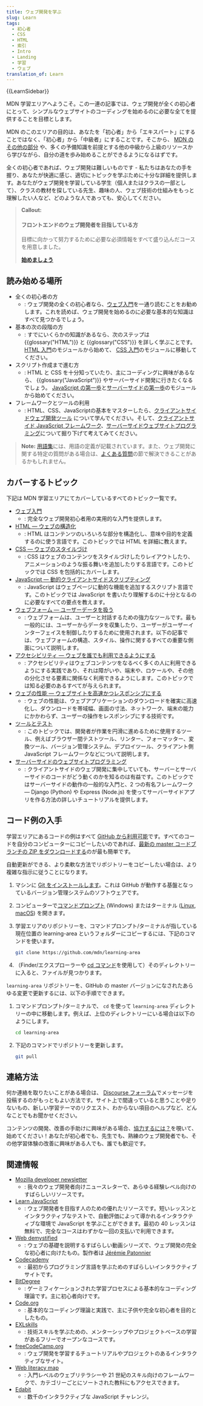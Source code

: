 ```yaml
---
title: ウェブ開発を学ぶ
slug: Learn
tags:
  - 初心者
  - CSS
  - HTML
  - 索引
  - Intro
  - Landing
  - 学習
  - ウェブ
translation_of: Learn
---
```

{{LearnSidebar}}

MDN 学習エリアへようこそ。この一連の記事では、ウェブ開発が全くの初心者にとって、シンプルなウェブサイトのコーディングを始めるのに必要な全てを提供することを目標とします。

MDN のこのエリアの目的は、あなたを「初心者」から「エキスパート」にすることではなく、「初心者」から「中級者」にすることです。そこから、 [MDN のその他の部分](/ja/) や、多くの予備知識を前提とする他の中級から上級のリソースから学びながら、自分の道を歩み始めることができるようになるはずです。

全くの初心者であれば、ウェブ開発は難しいものです - 私たちはあなたの手を握り、あなたが快適に感じ、適切にトピックを学ぶために十分な詳細を提供します。あなたがウェブ開発を学習している学生（個人またはクラスの一部として）、クラスの教材を探している先生、趣味の人、ウェブ技術の仕組みをもっと理解したい人など、どのような人であっても、安心してください。

> **Callout:**
>
> #### フロントエンドのウェブ開発者を目指している方
>
> 目標に向かって努力するために必要な必須情報をすべて盛り込んだコースを用意しました。
>
> [**始めましょう**](/ja/docs/Learn/Front-end_web_developer)

## 読み始める場所

- 全くの初心者の方
  - : ウェブ開発の全くの初心者なら、[ウェブ入門](/ja/docs/Learn/Getting_started_with_the_web)を一通り読むことをお勧めします。これを読めば、ウェブ開発を始めるのに必要な基本的な知識はすべて見つかるでしょう。
- 基本の次の段階の方
  - : すでにいくらかの知識があるなら、次のステップは {{glossary("HTML")}} と {{glossary("CSS")}} を詳しく学ぶことです。 [HTML 入門](/ja/docs/Learn/HTML/Introduction_to_HTML)のモジュールから始めて、 [CSS 入門](/ja/docs/Learn/CSS/Introduction_to_CSS)のモジュールに移動してください。
- スクリプト作成まで進む方
  - : HTML と CSS を十分知っていたり、主にコーディングに興味があるなら、 {{glossary("JavaScript")}} やサーバーサイド開発に行きたくなるでしょう。 [JavaScript の第一歩](/ja/docs/Learn/JavaScript/First_steps)と[サーバーサイドの第一歩](/ja/docs/Learn/Server-side/First_steps)のモジュールから始めてください。
- フレームワークとツールの利用
  - : HTML、CSS、JavaScriptの基本をマスターしたら、[クライアントサイドウェブ開発ツール](/ja/docs/Learn/Tools_and_testing/Understanding_client-side_tools) について学んでください。そして、[クライアントサイド JavaScript フレームワーク](/ja/docs/Learn/Tools_and_testing/Client-side_JavaScript_frameworks)、[サーバーサイドウェブサイトプログラミング](/ja/docs/Learn/Server-side)について掘り下げて考えてみてください。

> **Note:** [用語集](/ja/docs/Glossary)には、用語の定義が記載されています。また、ウェブ開発に関する特定の質問がある場合は、[よくある質問](/ja/docs/Learn/Common_questions)の節で解決できることがあるかもしれません。

## カバーするトピック

下記は MDN 学習エリアにてカバーしているすべてのトピック一覧です。

- [ウェブ入門](/ja/docs/Learn/Getting_started_with_the_web)
  - : 完全なウェブ開発初心者用の実用的な入門を提供します。
- [HTML — ウェブの構造化](/ja/docs/Learn/HTML)
  - : HTML はコンテンツのいろいろな部分を構造化し、意味や目的を定義するのに使う言語です。このトピックでは HTML を詳細に教えます。
- [CSS — ウェブのスタイルづけ](/ja/docs/Learn/CSS)
  - : CSS はウェブのコンテンツをスタイルづけしたりレイアウトしたり、アニメーションのような振る舞いを追加したりする言語です。このトピックでは CSS を包括的にカバーします。
- [JavaScript — 動的クライアントサイドスクリプティング](/ja/docs/Learn/JavaScript)
  - : JavaScript はウェブページに動的な機能を追加するスクリプト言語です。このトピックでは JavaScript を書いたり理解するのに十分となるのに必要なすべての要点を教えます。
- [ウェブフォーム — ユーザーデータを扱う](/ja/docs/Learn/Forms)
  - : ウェブフォームは、ユーザーと対話するための強力なツールです。最も一般的には、ユーザーからデータを収集したり、ユーザーがユーザーインターフェイスを制御したりするために使用されます。以下の記事では、ウェブフォームの構造、スタイル、操作に関するすべての重要な側面について説明します。
- [アクセシビリティ — ウェブを誰でも利用できるようにする](/ja/docs/Learn/Accessibility)
  - : アクセシビリティはウェブコンテンツをなるべく多くの人に利用できるようにする実践であり、それは障がいや、端末や、ロケールや、その他の分化させる要素に関係なく利用できるようにします。このトピックでは知る必要のあるすべてが与えられます。
- [ウェブの性能 — ウェブサイトを高速かつレスポンシブにする](/ja/docs/Learn/Performance)
  - : ウェブの性能は、ウェブアプリケーションのダウンロードを確実に高速化し、ダウンロードを帯域幅、画面の寸法、ネットワーク、端末の能力にかかわらず、ユーザーの操作をレスポンシブにする技術です。
- [ツールとテスト](/ja/docs/Learn/Tools_and_testing)
  - : このトピックでは、開発者が作業を円滑に進めるために使用するツール、例えばブラウザー間テストツール、リンター、フォーマッター、変換ツール、バージョン管理システム、デプロイツール、クライアント側 JavaScript フレームワークなどについて説明します。
- [サーバーサイドのウェブサイトプログラミング](/ja/docs/Learn/Server-side)
  - : クライアントサイドのウェブ開発に集中していても、サーバーとサーバーサイドのコードがどう動くのかを知るのは有益です。このトピックではサーバーサイドの動作の一般的な入門と、2 つの有名フレームワーク — Django (Python) や Express (Node.js) を使ってサーバーサイドアプリを作る方法の詳しいチュートリアルを提供します。

## コード例の入手

学習エリアにあるコードの例はすべて [GitHub から利用可能](https://github.com/mdn/learning-area/)です。すべてのコードを自分のコンピューターにコピーしたいのであれば、[最新の master コードブランチの ZIP をダウンロードする](https://codeload.github.com/mdn/learning-area/zip/main)のが最も簡単です。

自動更新ができる、より柔軟な方法でリポジトリーをコピーしたい場合は、より複雑な指示に従うことになります。

1. マシンに [Git をインストールします](https://git-scm.com/downloads)。これは GitHub が動作する基盤となっているバージョン管理システムのソフトウェアです。
2. コンピューターで[コマンドプロンプト](https://www.lifewire.com/how-to-open-command-prompt-2618089) (Windows) またはターミナル ([Linux](https://help.ubuntu.com/community/UsingTheTerminal), [macOS](https://blog.teamtreehouse.com/introduction-to-the-mac-os-x-command-line)) を開きます。
3. 学習エリアのリポジトリーを、コマンドプロンプト/ターミナルが指している現在位置の learning-area というフォルダーにコピーするには、下記のコマンドを使います。

    ```bash
    git clone https://github.com/mdn/learning-area
    ```

4. （Finder/エクスプローラーや [cd コマンド](https://en.wikipedia.org/wiki/Cd_(command))を使用して）そのディレクトリーに入ると、ファイルが見つかります。

`learning-area` リポジトリーを、GitHub の master バージョンになされたあらゆる変更で更新するには、以下の手順でできます。

1. コマンドプロンプト/ターミナルで、 `cd` を使って `learning-area` ディレクトリーの中に移動します。例えば、上位のディレクトリーにいる場合は以下のようにします。

    ```bash
    cd learning-area
    ```

2. 下記のコマンドでリポジトリーを更新します。

    ```bash
    git pull
    ```

## 連絡方法

何か連絡を取りたいことがある場合は、 [Discourse フォーラム](https://discourse.mozilla.org/c/mdn/236)でメッセージを投稿するのがもっともよい方法です。サイト上で間違っていると思うことや足りないもの、新しい学習テーマのリクエスト、わからない項目のヘルプなど、どんなことでもお聞かせください。

コンテンツの開発、改善の手助けに興味がある場合、[協力するには？](/ja/docs/MDN/Contribute)を覗いて、始めてください！あなたが初心者でも、先生でも、熟練のウェブ開発者でも、その他学習体験の改善に興味がある人でも、誰でも歓迎です。

## 関連情報

- [Mozilla developer newsletter](https://www.mozilla.org/en/newsletter/developer/)
  - : 我々のウェブ開発者向けニュースレターで、あらゆる経験レベル向けのすばらしいリソースです。
- [Learn JavaScript](https://learnjavascript.online/)
  - : ウェブ開発者を目指す人のための優れたリソースです。短いレッスンとインタラクティブなテストで、自動評価によって導かれるインタラクティブな環境で JavaScript を学ぶことができます。最初の 40 レッスンは無料で、完全なコースはわずかな一回の支払いで利用できます。
- [Web demystified](https://www.youtube.com/playlist?list=PLo3w8EB99pqLEopnunz-dOOBJ8t-Wgt2g)
  - : ウェブの基礎を説明するすばらしい動画シリーズで、ウェブ開発の完全な初心者に向けたもの。製作者は [Jérémie Patonnier](https://twitter.com/JeremiePat)
- [Codecademy](https://www.codecademy.com/)
  - : 最初からプログラミング言語を学ぶためのすばらしいインタラクティブサイトです。
- [BitDegree](https://www.bitdegree.org/learn/)
  - : ゲーミフィケーションされた学習プロセスによる基本的なコーディング理論です。主に初心者向けです。
- [Code.org](https://code.org/)
  - : 基本的なコーディング理論と実践で、主に子供や完全な初心者を目的としたもの。
- [EXLskills](https://exlskills.com/learn-en/courses) 
  - : 技術スキルを学ぶための、メンターシップやプロジェクトベースの学習があるフリーでオープンなコースです。
- [freeCodeCamp.org](https://www.freecodecamp.org/)
  - : ウェブ開発を学習するチュートリアルやプロジェクトのあるインタラクティブなサイト。
- [Web literacy map](https://learning.mozilla.org/web-literacy/)
  - : 入門レベルのウェブリテラシーや  21 世紀のスキル向けのフレームワークで、カテゴリーごとにソートされた教科にもアクセスできます。
- [Edabit](https://edabit.com/challenges)
  - : 数千のインタラクティブな JavaScript チャレンジ。
